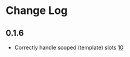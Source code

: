 # Change Log

## 0.1.6
- Correctly handle scoped (template) slots [10](https://github.com/jackmellis/vue-hoc/pull/10)
